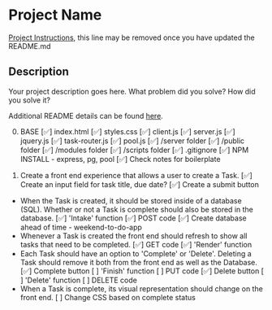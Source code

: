 # Project Name

[Project Instructions](./INSTRUCTIONS.md), this line may be removed once you have updated the README.md

## Description

Your project description goes here. What problem did you solve? How did you solve it?

Additional README details can be found [here](https://github.com/PrimeAcademy/readme-template/blob/master/README.md).

0. BASE
    [✅] index.html
    [✅] styles.css
    [✅] client.js
    [✅] server.js
    [✅] jquery.js
    [✅] task-router.js
    [✅] pool.js
    [✅] /server folder
    [✅] /public folder
    [✅] /modules folder
    [✅] /scripts folder
    [✅] .gitignore
    [✅] NPM INSTALL - express, pg, pool 
    [✅] Check notes for boilerplate

1. Create a front end experience that allows a user to create a Task.
    [✅] Create an input field for task title, due date? 
    [✅] Create a submit button
* When the Task is created, it should be stored inside of a database (SQL).  Whether or not a Task is complete should also be stored in the database.
    [✅] 'Intake' function
    [✅] POST code
    [✅] Create database ahead of time - weekend-to-do-app
* Whenever a Task is created the front end should refresh to show all tasks that need to be completed.
    [✅] GET code
    [✅] 'Render' function
* Each Task should have an option to 'Complete' or 'Delete'. Deleting a Task should remove it both from the front end as well as the Database.
    [✅] Complete button
    [ ] 'Finish' function
    [ ] PUT code
    [✅] Delete button 
    [ ] 'Delete' function
    [ ] DELETE code
* When a Task is complete, its visual representation should change on the front end. 
    [ ] Change CSS based on complete status
